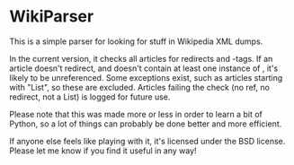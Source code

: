 WikiParser
==========
This is a simple parser for looking for stuff in Wikipedia XML dumps. 

In the current version, it checks all articles for redirects and <ref>-tags. If an article doesn't redirect, and doesn't contain at least one instance of <ref>, it's likely to be unreferenced. Some exceptions exist, such as articles starting with "List", so these are excluded. 
Articles failing the check (no ref, no redirect, not a List) is logged for future use. 

Please note that this was made more or less in order to learn a bit of Python, so a lot of things can probably be done better and more efficient. 

If anyone else feels like playing with it, it's licensed under the BSD license. Please let me know if you find it useful in any way!
